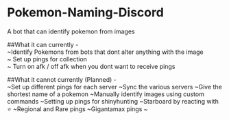 # Pokemon-Naming-Discord
A bot that can identify pokemon from images   
      
##What it can currently -    
~Identify Pokemons from bots that dont alter anything with the image  
~ Set up pings for collection       
~ Turn on afk / off afk when you dont want to receive pings    
         
##What it cannot currently (Planned) -   
~Set up different pings for each server
~Sync the various servers 
~Give the shortest name of a pokemon
~Manually identify images using custom commands 
~Setting up pings for shinyhunting
~Starboard by reacting with ⭐
~Regional and Rare pings 
~Gigantamax pings 
~




